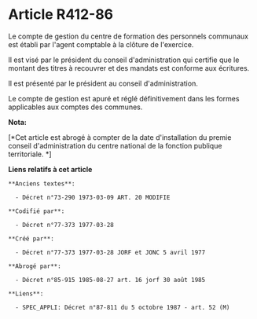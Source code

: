 # Article R412-86

Le compte de gestion du centre de formation des personnels communaux est établi par l'agent comptable à la clôture de
l'exercice.

Il est visé par le président du conseil d'administration qui certifie que le montant des titres à recouvrer et des mandats
est conforme aux écritures.

Il est présenté par le président au conseil d'administration.

Le compte de gestion est apuré et réglé définitivement dans les formes applicables aux comptes des communes.

**Nota:**

[*Cet article est abrogé à compter de la date d'installation du premie conseil d'administration du centre national de la
fonction publique territoriale. *]

**Liens relatifs à cet article**

	**Anciens textes**:

	  - Décret n°73-290 1973-03-09 ART. 20 MODIFIE

	**Codifié par**:

	  - Décret n°77-373 1977-03-28

	**Créé par**:

	  - Décret n°77-373 1977-03-28 JORF et JONC 5 avril 1977

	**Abrogé par**:

	  - Décret n°85-915 1985-08-27 art. 16 jorf 30 août 1985

	**Liens**:

	  - SPEC_APPLI: Décret n°87-811 du 5 octobre 1987 - art. 52 (M)
